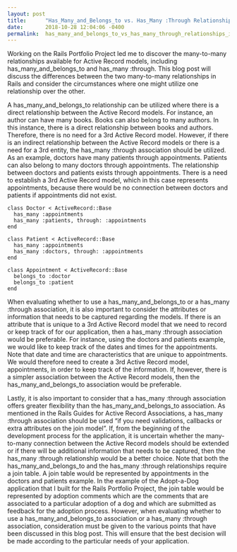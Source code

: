 ```yaml
---
layout: post
title:      "Has_Many_and_Belongs_to vs. Has_Many :Through Relationships in Rails"
date:       2018-10-28 12:04:06 -0400
permalink:  has_many_and_belongs_to_vs_has_many_through_relationships_in_rails
---
```


Working on the Rails Portfolio Project led me to discover the many-to-many relationships available for Active Record models, including has_many_and_belongs_to and has_many :through. This blog post will discuss the differences between the two many-to-many relationships in Rails and consider the circumstances where one might utilize one relationship over the other.

A has_many_and_belongs_to relationship can be utilized where there is a direct relationship between the Active Record models. For instance, an author can have many books. Books can also belong to many authors. In this instance, there is a direct relationship between books and authors. Therefore, there is no need for a 3rd Active Record model. However, if there is an indirect relationship between the Active Record models or there is a need for a 3rd entity, the has_many :through association should be utilized. As an example, doctors have many patients through appointments. Patients can also belong to many doctors through appointments. The relationship between doctors and patients exists through appointments. There is a need to establish a 3rd Active Record model, which in this case represents appointments, because there would be no connection between doctors and patients if appointments did not exist.

```
class Doctor < ActiveRecord::Base
  has_many :appointments
  has_many :patients, through: :appointments
end

class Patient < ActiveRecord::Base
  has_many :appointments
  has_many :doctors, through: :appointments
end

class Appointment < ActiveRecord::Base
  belongs_to :doctor
  belongs_to :patient
end
```

When evaluating whether to use a has_many_and_belongs_to or a has_many :through association, it is also important to consider the attributes or information that needs to be captured regarding the models. If there is an attribute that is unique to a 3rd Active Record model that we need to record or keep track of for our application, then a has_many :through association would be preferable. For instance, using the doctors and patients example, we would like to keep track of the dates and times for the appointments. Note that date and time are characteristics that are unique to appointments. We would therefore need to create a 3rd Active Record model, appointments, in order to keep track of the information. If, however, there is a simpler association between the Active Record models, then the has_many_and_belongs_to association would be preferable. 

Lastly, it is also important to consider that a has_many :through association offers greater flexibility than the has_many_and_belongs_to association. As mentioned in the Rails Guides for Active Record Associations, a has_many :through association should be used “if you need validations, callbacks or extra attributes on the join model”.  If, from the beginning of the development process for the application, it is uncertain whether the many-to-many connection between the Active Record models should be extended or if there will be additional information that needs to be captured, then the has_many :through relationship would be a better choice. Note that both the has_many_and_belongs_to and the has_many :through relationships require a join table. A join table would be represented by appointments in the doctors and patients example. In the example of the Adopt-a-Dog application that I built for the Rails Portfolio Project, the join table would be represented by adoption comments which are the comments that are associated to a particular adoption of a dog and which are submitted as feedback for the adoption process. However, when evaluating whether to use a has_many_and_belongs_to association or a has_many :through association, consideration must be given to the various points that have been discussed in this blog post. This will ensure that the best decision will be made according to the particular needs of your application. 

